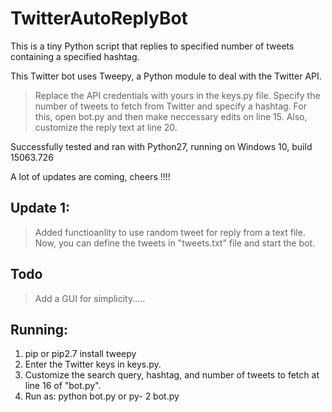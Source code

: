 # TwitterAutoReplyBot
This is a tiny Python script that replies to specified number of tweets containing a specified hashtag.

This Twitter bot uses Tweepy, a Python module to deal with the Twitter API.

 > Replace the API credentials with yours in the keys.py file.
 > Specify the number of tweets to fetch from Twitter and specify a hashtag. For this, open bot.py and then make neccessary edits on line    15. Also, customize the reply text at line 20.
 
 Successfully tested and ran with Python27, running on Windows 10, build 15063.726
 
 A lot of updates are coming, cheers !!!!

## Update 1:
>Added functioanlity to use random tweet for reply from a text file.
 Now, you can define the tweets in "tweets.txt" file and start the bot.
 
## Todo
> Add a GUI for simplicity.....

## Running:

1. pip or pip2.7 install tweepy
2. Enter the Twitter keys in keys.py.
3. Customize the search query, hashtag, and number of tweets to fetch at line 16 of "bot.py".
4. Run as:  python bot.py or py- 2 bot.py
